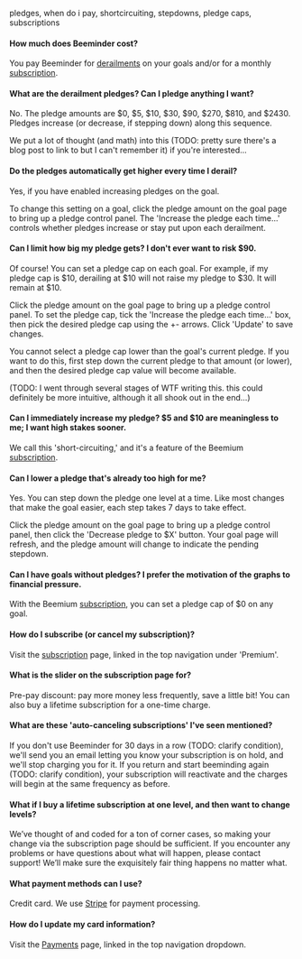 pledges, when do i pay, shortcircuiting, stepdowns, pledge caps, subscriptions

#### How much does Beeminder cost?
You pay Beeminder for [derailments](../derailments/derailments.md) on your goals and/or for a monthly [subscription](https://www.beeminder.com/premium).

#### What are the derailment pledges?  Can I pledge anything I want?
No.  The pledge amounts are $0, $5, $10, $30, $90, $270, $810, and $2430.  Pledges increase (or decrease, if stepping down) along this sequence.

We put a lot of thought (and math) into this (TODO: pretty sure there's a blog post to link to but I can't remember it) if you're interested...

#### Do the pledges automatically get higher every time I derail?
Yes, if you have enabled increasing pledges on the goal.

To change this setting on a goal, click the pledge amount on the goal page to bring up a pledge control panel.  The 'Increase the pledge each time...' controls whether pledges increase or stay put upon each derailment.  

#### Can I limit how big my pledge gets?  I don't ever want to risk $90.
Of course!  You can set a pledge cap on each goal.  For example, if my pledge cap is $10, derailing at $10 will not raise my pledge to $30.  It will remain at $10.

Click the pledge amount on the goal page to bring up a pledge control panel.  To set the pledge cap, tick the 'Increase the pledge each time...' box, then pick the desired pledge cap using the +- arrows.  Click 'Update' to save changes.

You cannot select a pledge cap lower than the goal's current pledge.  If you want to do this, first step down the current pledge to that amount (or lower), and then the desired pledge cap value will become available.

(TODO: I went through several stages of WTF writing this.  this could definitely be more intuitive, although it all shook out in the end...)

#### Can I immediately increase my pledge?  $5 and $10 are meaningless to me; I want high stakes sooner.
We call this 'short-circuiting,' and it's a feature of the Beemium [subscription](https://www.beeminder.com/premium).

#### Can I lower a pledge that's already too high for me?
Yes.  You can step down the pledge one level at a time.  Like most changes that make the goal easier, each step takes 7 days to take effect.  

Click the pledge amount on the goal page to bring up a pledge control panel, then click the 'Decrease pledge to $X' button.  Your goal page will refresh, and the pledge amount will change to indicate the pending stepdown.

#### Can I have goals without pledges?  I prefer the motivation of the graphs to financial pressure.
With the Beemium [subscription](https://www.beeminder.com/premium), you can set a pledge cap of $0 on any goal.

#### How do I subscribe (or cancel my subscription)?
Visit the [subscription](https://www.beeminder.com/premium) page, linked in the top navigation under 'Premium'.

#### What is the slider on the subscription page for?
Pre-pay discount: pay more money less frequently, save a little bit!  You can also buy a lifetime subscription for a one-time charge.

#### What are these 'auto-canceling subscriptions' I've seen mentioned?
If you don't use Beeminder for 30 days in a row (TODO: clarify condition), we'll send you an email letting you know your subscription is on hold, and we'll stop charging you for it.  If you return and start beeminding again (TODO: clarify condition), your subscription will reactivate and the charges will begin at the same frequency as before.

#### What if I buy a lifetime subscription at one level, and then want to change levels?
We’ve thought of and coded for a ton of corner cases, so making your change via the subscription page should be sufficient.  If you encounter any problems or have questions about what will happen, please contact support!  We’ll make sure the exquisitely fair thing happens no matter what.

#### What payment methods can I use?
Credit card.  We use [Stripe](https://www.stripe.com) for payment processing.

#### How do I update my card information?
Visit the [Payments](https://www.beeminder.com/payment) page, linked in the top navigation dropdown.
